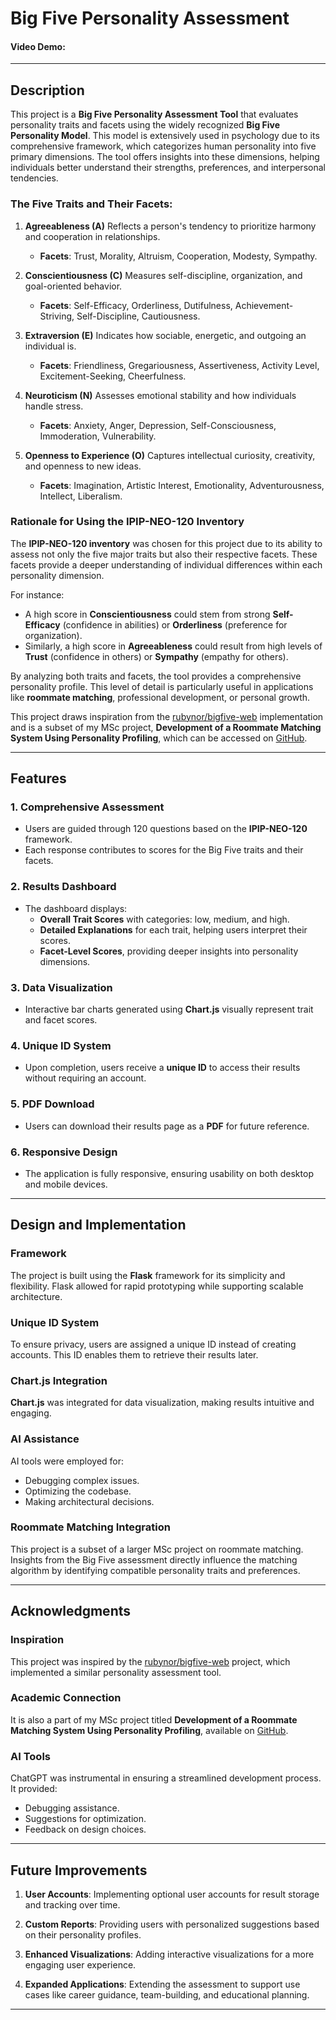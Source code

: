 # Big Five Personality Assessment
#### Video Demo:  <URL HERE>

---

## Description

This project is a **Big Five Personality Assessment Tool** that evaluates personality traits and facets using the widely recognized **Big Five Personality Model**. This model is extensively used in psychology due to its comprehensive framework, which categorizes human personality into five primary dimensions. The tool offers insights into these dimensions, helping individuals better understand their strengths, preferences, and interpersonal tendencies.

### The Five Traits and Their Facets:

1. **Agreeableness (A)**
   Reflects a person's tendency to prioritize harmony and cooperation in relationships.
   - **Facets**: Trust, Morality, Altruism, Cooperation, Modesty, Sympathy.

2. **Conscientiousness (C)**
   Measures self-discipline, organization, and goal-oriented behavior.
   - **Facets**: Self-Efficacy, Orderliness, Dutifulness, Achievement-Striving, Self-Discipline, Cautiousness.

3. **Extraversion (E)**
   Indicates how sociable, energetic, and outgoing an individual is.
   - **Facets**: Friendliness, Gregariousness, Assertiveness, Activity Level, Excitement-Seeking, Cheerfulness.

4. **Neuroticism (N)**
   Assesses emotional stability and how individuals handle stress.
   - **Facets**: Anxiety, Anger, Depression, Self-Consciousness, Immoderation, Vulnerability.

5. **Openness to Experience (O)**
   Captures intellectual curiosity, creativity, and openness to new ideas.
   - **Facets**: Imagination, Artistic Interest, Emotionality, Adventurousness, Intellect, Liberalism.

### Rationale for Using the IPIP-NEO-120 Inventory

The **IPIP-NEO-120 inventory** was chosen for this project due to its ability to assess not only the five major traits but also their respective facets. These facets provide a deeper understanding of individual differences within each personality dimension.

For instance:
- A high score in **Conscientiousness** could stem from strong **Self-Efficacy** (confidence in abilities) or **Orderliness** (preference for organization).
- Similarly, a high score in **Agreeableness** could result from high levels of **Trust** (confidence in others) or **Sympathy** (empathy for others).

By analyzing both traits and facets, the tool provides a comprehensive personality profile. This level of detail is particularly useful in applications like **roommate matching**, professional development, or personal growth.

This project draws inspiration from the [rubynor/bigfive-web](https://github.com/rubynor/bigfive-web) implementation and is a subset of my MSc project, **Development of a Roommate Matching System Using Personality Profiling**, which can be accessed on [GitHub](https://github.com/BamjosAdeniyi/roommate-matching-system).

---

## Features

### 1. Comprehensive Assessment
- Users are guided through 120 questions based on the **IPIP-NEO-120** framework.
- Each response contributes to scores for the Big Five traits and their facets.

### 2. Results Dashboard
- The dashboard displays:
  - **Overall Trait Scores** with categories: low, medium, and high.
  - **Detailed Explanations** for each trait, helping users interpret their scores.
  - **Facet-Level Scores**, providing deeper insights into personality dimensions.

### 3. Data Visualization
- Interactive bar charts generated using **Chart.js** visually represent trait and facet scores.

### 4. Unique ID System
- Upon completion, users receive a **unique ID** to access their results without requiring an account.

### 5. PDF Download
- Users can download their results page as a **PDF** for future reference.

### 6. Responsive Design
- The application is fully responsive, ensuring usability on both desktop and mobile devices.

---

## Design and Implementation

### Framework
The project is built using the **Flask** framework for its simplicity and flexibility. Flask allowed for rapid prototyping while supporting scalable architecture.

### Unique ID System
To ensure privacy, users are assigned a unique ID instead of creating accounts. This ID enables them to retrieve their results later.

### Chart.js Integration
**Chart.js** was integrated for data visualization, making results intuitive and engaging.

### AI Assistance
AI tools were employed for:
- Debugging complex issues.
- Optimizing the codebase.
- Making architectural decisions.

### Roommate Matching Integration
This project is a subset of a larger MSc project on roommate matching. Insights from the Big Five assessment directly influence the matching algorithm by identifying compatible personality traits and preferences.

---

## Acknowledgments

### Inspiration
This project was inspired by the [rubynor/bigfive-web](https://github.com/rubynor/bigfive-web) project, which implemented a similar personality assessment tool.

### Academic Connection
It is also a part of my MSc project titled **Development of a Roommate Matching System Using Personality Profiling**, available on [GitHub](https://github.com/BamjosAdeniyi/roommate-matching-system).

### AI Tools
ChatGPT was instrumental in ensuring a streamlined development process. It provided:
- Debugging assistance.
- Suggestions for optimization.
- Feedback on design choices.

---

## Future Improvements

1. **User Accounts**:
   Implementing optional user accounts for result storage and tracking over time.

2. **Custom Reports**:
   Providing users with personalized suggestions based on their personality profiles.

3. **Enhanced Visualizations**:
   Adding interactive visualizations for a more engaging user experience.

4. **Expanded Applications**:
   Extending the assessment to support use cases like career guidance, team-building, and educational planning.

---
